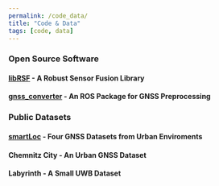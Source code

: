 ```yaml
---
permalink: /code_data/
title: "Code & Data"
tags: [code, data]
---
```




### Open Source Software

#### [libRSF](https://github.com/TUC-ProAut/libRSF) - A Robust Sensor Fusion Library





#### [gnss_converter](https://github.com/TUC-ProAut/gnss_converter) - An ROS Package for GNSS Preprocessing





### Public Datasets

#### [smartLoc](https://mytuc.org/gnss) - Four GNSS Datasets from Urban Enviroments



#### Chemnitz City -  An Urban GNSS Dataset



#### Labyrinth - A Small UWB Dataset

